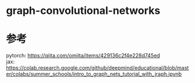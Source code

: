# graph-convolutional-networks

# 参考  
pytorch: https://qiita.com/omiita/items/429136c2f4e228d745ed  
jax: https://colab.research.google.com/github/deepmind/educational/blob/master/colabs/summer_schools/intro_to_graph_nets_tutorial_with_jraph.ipynb
